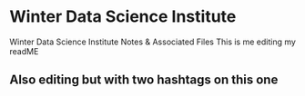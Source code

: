 # Winter Data Science Institute
Winter Data Science Institute Notes & Associated Files
This is me editing my readME

## Also editing but with two hashtags on this one
